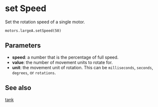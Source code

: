 # set Speed

Set the rotation speed of a single motor.

```sig
motors.largeA.setSpeed(50)
```

## Parameters

* **speed**: a number that is the percentage of full speed.
* **value**: the number of movement units to rotate for.
* **unit**: the movement unit of rotation. This can be `milliseconds`, `seconds`, `degrees`, or `rotations`.

## See also

[tank](/reference/motors/motor/tank)